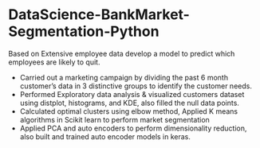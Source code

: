 # DataScience-BankMarket-Segmentation-Python
Based on Extensive employee data develop a model to predict which employees are likely to quit.

* Carried out a marketing campaign by dividing the past 6 month customer’s data in 3 distinctive groups to identify the customer needs.
* Performed Exploratory data analysis & visualized customers dataset using distplot, histograms, and KDE, also filled the null data points.
* Calculated optimal clusters using elbow method, Applied K means algorithms in Scikit learn to perform market segmentation
* Applied PCA and auto encoders to perform dimensionality reduction, also built and trained auto encoder models in keras.

